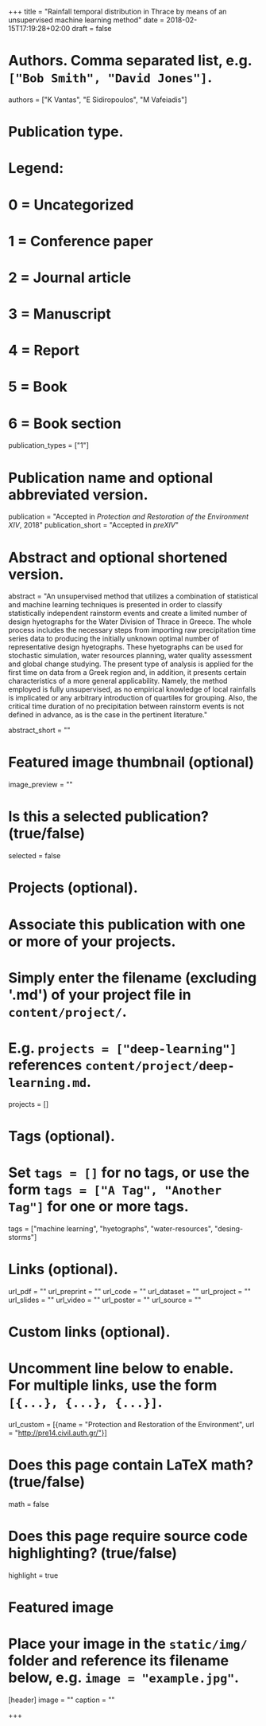 +++
title = "Rainfall temporal distribution in Thrace by means of an unsupervised machine learning method"
date = 2018-02-15T17:19:28+02:00
draft = false

# Authors. Comma separated list, e.g. `["Bob Smith", "David Jones"]`.
authors = ["K Vantas", "E Sidiropoulos", "M Vafeiadis"]

# Publication type.
# Legend:
# 0 = Uncategorized
# 1 = Conference paper
# 2 = Journal article
# 3 = Manuscript
# 4 = Report
# 5 = Book
# 6 = Book section
publication_types = ["1"]

# Publication name and optional abbreviated version.
publication = "Accepted in *Protection and Restoration of the Environment XIV*, 2018"
publication_short = "Accepted in *preXIV*"

# Abstract and optional shortened version.
abstract = "An unsupervised method that utilizes a combination of statistical and machine learning techniques is presented in order to classify statistically independent rainstorm events and create a limited number of design hyetographs for the Water Division of Thrace in Greece. The whole process includes the necessary steps from importing raw precipitation time series data to producing the initially unknown optimal number of representative design hyetographs. These hyetographs can be used for stochastic simulation, water resources planning, water quality assessment and global change studying. The present type of analysis is applied for the first time on data from a Greek region and, in addition, it presents certain characteristics of a more general applicability. Namely, the method employed is fully unsupervised, as no empirical knowledge of local rainfalls is implicated or any arbitrary introduction of quartiles for grouping. Also, the critical time duration of no precipitation between rainstorm events is not defined in advance, as is the case in the pertinent literature."

abstract_short = ""

# Featured image thumbnail (optional)
image_preview = ""

# Is this a selected publication? (true/false)
selected = false

# Projects (optional).
#   Associate this publication with one or more of your projects.
#   Simply enter the filename (excluding '.md') of your project file in `content/project/`.
#   E.g. `projects = ["deep-learning"]` references `content/project/deep-learning.md`.
projects = []

# Tags (optional).
#   Set `tags = []` for no tags, or use the form `tags = ["A Tag", "Another Tag"]` for one or more tags.
tags = ["machine learning", "hyetographs", "water-resources", "desing-storms"]

# Links (optional).
url_pdf = ""
url_preprint = ""
url_code = ""
url_dataset = ""
url_project = ""
url_slides = ""
url_video = ""
url_poster = ""
url_source = ""

# Custom links (optional).
#   Uncomment line below to enable. For multiple links, use the form `[{...}, {...}, {...}]`.
url_custom = [{name = "Protection and Restoration of the Environment", url = "http://pre14.civil.auth.gr/"}]

# Does this page contain LaTeX math? (true/false)
math = false

# Does this page require source code highlighting? (true/false)
highlight = true

# Featured image
# Place your image in the `static/img/` folder and reference its filename below, e.g. `image = "example.jpg"`.
[header]
image = ""
caption = ""

+++
